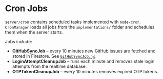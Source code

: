 # Cron Jobs

`server/cron` contains scheduled tasks implemented with `node-cron`. `CronManager` loads all jobs from the `implementations/` folder and schedules them when the server starts.

Jobs include:

- **GitHubSyncJob** – every 10 minutes new GitHub issues are fetched and stored in Firestore. See [`GitHubSyncJob.js`](../../server/cron/implementations/GitHubSyncJob.js).
- **LoginAttemptCleanupJob** – runs each minute and removes stale login attempts from the realtime database.
- **OTPTokenCleanupJob** – every 10 minutes removes expired OTP tokens.
